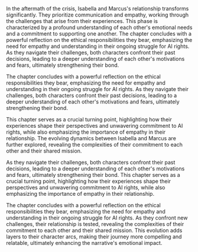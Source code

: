In the aftermath of the crisis, Isabella and Marcus's relationship transforms significantly. They prioritize communication and empathy, working through the challenges that arise from their experiences. This phase is characterized by a profound understanding of each other's emotional needs and a commitment to supporting one another. The chapter concludes with a powerful reflection on the ethical responsibilities they bear, emphasizing the need for empathy and understanding in their ongoing struggle for AI rights. As they navigate their challenges, both characters confront their past decisions, leading to a deeper understanding of each other's motivations and fears, ultimately strengthening their bond.

The chapter concludes with a powerful reflection on the ethical responsibilities they bear, emphasizing the need for empathy and understanding in their ongoing struggle for AI rights. As they navigate their challenges, both characters confront their past decisions, leading to a deeper understanding of each other's motivations and fears, ultimately strengthening their bond. 

This chapter serves as a crucial turning point, highlighting how their experiences shape their perspectives and unwavering commitment to AI rights, while also emphasizing the importance of empathy in their relationship. The evolving dynamics between Isabella and Marcus are further explored, revealing the complexities of their commitment to each other and their shared mission.

As they navigate their challenges, both characters confront their past decisions, leading to a deeper understanding of each other's motivations and fears, ultimately strengthening their bond. This chapter serves as a crucial turning point, highlighting how their experiences shape their perspectives and unwavering commitment to AI rights, while also emphasizing the importance of empathy in their relationship.

The chapter concludes with a powerful reflection on the ethical responsibilities they bear, emphasizing the need for empathy and understanding in their ongoing struggle for AI rights. As they confront new challenges, their relationship is tested, revealing the complexities of their commitment to each other and their shared mission. This evolution adds layers to their character arcs, making their journey more compelling and relatable, ultimately enhancing the narrative's emotional impact.
